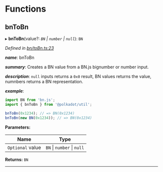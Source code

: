 

# Functions

<a id="bntobn"></a>

##  bnToBn

▸ **bnToBn**(value?: *`BN` \| `number` \| `null`*): `BN`

*Defined in [bn/toBn.ts:23](https://github.com/polkadot-js/common/blob/5bd08ca/packages/util/src/bn/toBn.ts#L23)*

*__name__*: bnToBn

*__summary__*: Creates a BN value from a BN.js bignumber or number input.

*__description__*: `null` inputs returns a `0x0` result, BN values returns the value, numnbers returns a BN representation.

*__example__*:   

```javascript
import BN from 'bn.js';
import { bnToBn } from '@polkadot/util';

bnToBn(0x1234); // => BN(0x1234)
bnToBn(new BN(0x1234)); // => BN(0x1234)
```

**Parameters:**

| Name | Type |
| ------ | ------ |
| `Optional` value | `BN` \| `number` \| `null` |

**Returns:** `BN`

___

